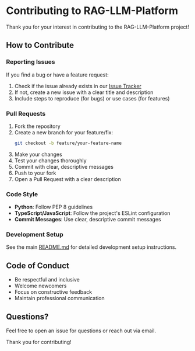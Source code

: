 # Contributing to RAG-LLM-Platform

Thank you for your interest in contributing to the RAG-LLM-Platform project!

## How to Contribute

### Reporting Issues

If you find a bug or have a feature request:

1. Check if the issue already exists in our [Issue Tracker](https://github.com/bornja55/RAG-LLM-Platform/issues)
2. If not, create a new issue with a clear title and description
3. Include steps to reproduce (for bugs) or use cases (for features)

### Pull Requests

1. Fork the repository
2. Create a new branch for your feature/fix:
   ```bash
   git checkout -b feature/your-feature-name
   ```
3. Make your changes
4. Test your changes thoroughly
5. Commit with clear, descriptive messages
6. Push to your fork
7. Open a Pull Request with a clear description

### Code Style

- **Python**: Follow PEP 8 guidelines
- **TypeScript/JavaScript**: Follow the project's ESLint configuration
- **Commit Messages**: Use clear, descriptive commit messages

### Development Setup

See the main [README.md](README.md) for detailed development setup instructions.

## Code of Conduct

- Be respectful and inclusive
- Welcome newcomers
- Focus on constructive feedback
- Maintain professional communication

## Questions?

Feel free to open an issue for questions or reach out via email.

Thank you for contributing!
